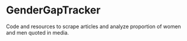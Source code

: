 # GenderGapTracker
Code and resources to scrape articles and analyze proportion of women and men quoted in media.
